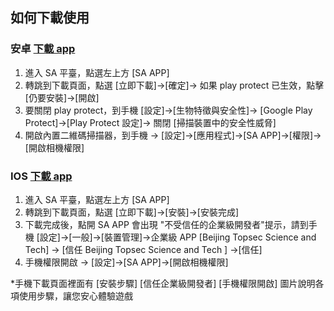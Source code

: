 ## 如何下載使用

### 安卓 <a class="d-btn"  target="_blank" href="https://app.sa-platform.com/android?Lang=zh-TW">下載 app</a>

1. 進入 SA 平臺，點選左上方 [SA APP]
2. 轉跳到下載頁面，點選 [立即下載]->[確定]-> 如果 play protect 已生效，點擊[仍要安裝]->[開啟]
3. 要關閉 play protect，到手機 [設定]->[生物特徵與安全性]-> [Google Play Protect]->[Play Protect 設定]-> 關閉 [掃描裝置中的安全性威脅]
4. 開啟內置二維碼掃描器，到手機 -> [設定]->[應用程式]->[SA APP]->[權限]->[開啟相機權限]

### IOS <a class="d-btn"  target="_blank" href="https://app.sa-platform.com/ios?Lang=zh-TW">下載 app</a>

1. 進入 SA 平臺，點選左上方 [SA APP]
2. 轉跳到下載頁面，點選 [立即下載]->[安裝]->[安裝完成]
3. 下載完成後，點開 SA APP 會出現 "不受信任的企業級開發者"提示，請到手機 [設定]->[一般]->[裝置管理]->企業級 APP [Beijing Topsec Science and Tech] -> [信任 Beijing Topsec Science and Tech ] ->[信任]
4. 手機權限開啟 -> [設定]->[SA APP]->[開啟相機權限]

*手機下載頁面裡面有 [安裝步驟] [信任企業級開發者] [手機權限開啟] 圖片說明各項使用步驟，讓您安心體驗遊戲
